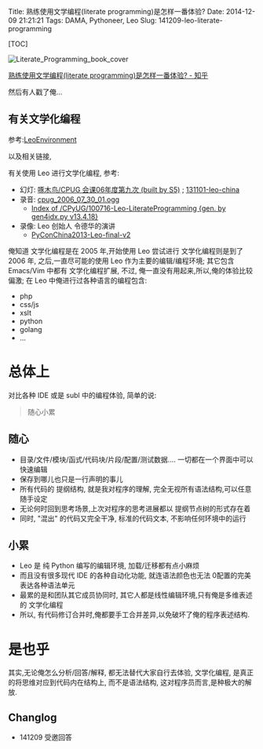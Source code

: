 Title: 熟练使用文学编程(literate programming)是怎样一番体验?
Date: 2014-12-09 21:21:21 
Tags: DAMA, Pythoneer, Leo
Slug: 141209-leo-literate-programming

[TOC]

![Literate_Programming_book_cover](http://upload.wikimedia.org/wikipedia/en/thumb/6/62/Literate_Programming_book_cover.jpg/220px-Literate_Programming_book_cover.jpg)

[熟练使用文学编程(literate programming)是怎样一番体验? - 知乎](http://www.zhihu.com/question/26978956)

然后有人戳了俺...

<!--more-->

## 有关文学化编程

参考:[LeoEnvironment](http://wiki.woodpecker.org.cn/moin/LeoEnvironment)

以及相关链接,

有关使用 Leo 进行文学化编程, 参考:
- 幻灯: [啄木鸟/CPUG 会课06年度第九次 (built by S5)](http://s5.zoomquiet.io/060730-abtLeo) ; [131101-leo-china](http://s5.zoomquiet.io/131101-leo-china)
- 录音: [cpug_2006_07_30_01.ogg](http://zoomq.qiniudn.com/CPyUG/060731-bpyug-leo/cpug_2006_07_30_01.ogg)
    + [Index of /CPyUG/100716-Leo-LiterateProgramming {gen. by gen4idx.py v13.4.18}](http://zoomq.qiniudn.com/CPyUG/100716-Leo-LiterateProgramming)
- 录像: Leo 创始人 令德华的演讲 
    - [PyConChina2013-Leo-final-v2](http://v.youku.com/v_show/id_XNjQ1OTM3MDk2.html)

俺知道 文学化编程是在 2005 年,开始使用 Leo 尝试进行 文学化编程则是到了 2006 年,
之后,一直尽可能的使用 Leo 作为主要的编辑/编程环境;
其它包含 Emacs/Vim 中都有 文学化编程扩展,
不过, 俺一直没有用起来,所以,俺的体验比较偏激;
在 Leo 中俺进行过各种语言的编程包含:

- php
- css/js
- xslt
- python
- golang
- ...

# 总体上
对比各种 IDE 或是 subl 中的编程体验,
简单的说:

> 随心小累

## 随心

- 目录/文件/模块/函式/代码块/片段/配置/测试数据.... 一切都在一个界面中可以快速编辑
- 保存到哪儿也只是一行声明的事儿
- 所有代码的 提纲结构, 就是我对程序的理解, 完全无视所有语法结构,可以任意随手设定
- 无论何时回到思考场景,上次对程序的思考进展都以 提纲节点树的形式存在着
- 同时, "混出" 的代码又完全干净, 标准的代码文本, 不影响任何环境中的运行

## 小累
- Leo 是 纯 Python 编写的编辑环境, 加载/迁移都有点小麻烦
- 而且没有很多现代 IDE 的各种自动化功能, 就连语法颜色也无法 0配置的完美表达各种语法单元
- 最累的是和团队其它成员协同时, 其它人都是线性编辑环境,只有俺是多维表述的 文学化编程
- 所以, 有代码修订合并时,俺都要手工合并差异,以免破坏了俺的程序表述结构.

# 是也乎
其实,无论俺怎么分析/回答/解释,
都无法替代大家自行去体验,
文学化编程,
是真正的将思维对应到代码内在结构上,
而不是语法结构,
这对程序员而言,是种极大的解放.




## Changlog

- 141209 受邀回答
 
